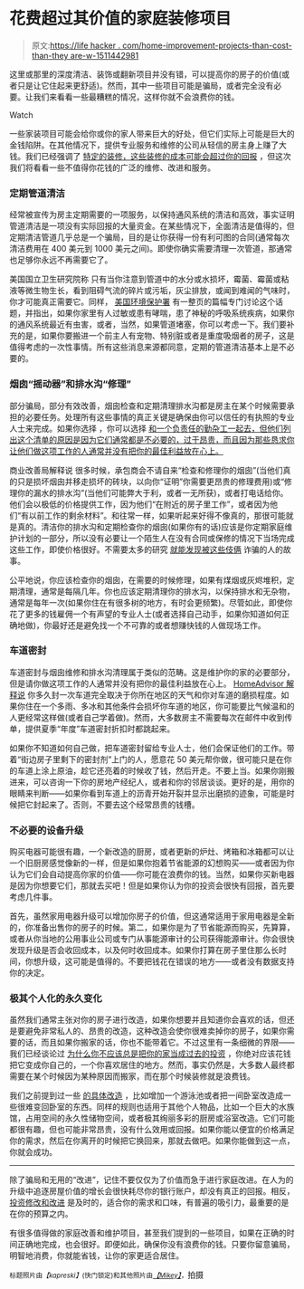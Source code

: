 # 花费超过其价值的家庭装修项目

> 原文:[https://life hacker . com/home-improvement-projects-than-cost-than-they are-w-1511442981](https://lifehacker.com/home-improvement-projects-that-cost-more-than-theyre-w-1511442981)

这里或那里的深度清洁、装饰或翻新项目并没有错，可以提高你的房子的价值(或者只是让它住起来更舒适)。然而，其中一些项目可能是骗局，或者完全没有必要。让我们来看看一些最糟糕的情况，这样你就不会浪费你的钱。

Watch

一些家装项目可能会给你或你的家人带来巨大的好处，但它们实际上可能是巨大的金钱陷阱。在其他情况下，提供专业服务和维修的公司从轻信的房主身上赚了大钱。我们已经强调了 [特定的装修，这些装修的成本可能会超过你的回报](https://lifehacker.com/the-renovations-that-up-your-homes-value-and-the-ones-803345073) ，但这次我们将看看一些不值得你花钱的广泛的维修、改进和服务。

### 定期管道清洁

经常被宣传为房主定期需要的一项服务，以保持通风系统的清洁和高效，事实证明管道清洁是一项没有实际回报的大量资金。在某些情况下，全面清洁是值得的，但定期清洁管道几乎总是一个骗局，目的是让你获得一份有利可图的合同(通常每次清洁费用在 400 美元到 1000 美元之间)。即使你确实需要清理一次管道，那通常也足够你永远不再需要它了。

美国国立卫生研究院称 只有当你注意到管道中的水分或水损坏，霉菌、霉菌或粘液等微生物生长，看到阻碍气流的碎片或污垢，灰尘排放，或闻到难闻的气味时，你才可能真正需要它。同样， [美国环境保护署](http://www.epa.gov/iaq/pubs/airduct.html#deciding) 有一整页的篇幅专门讨论这个话题，并指出，如果你家里有人过敏或患有哮喘，患了神秘的呼吸系统疾病，如果你的通风系统最近有虫害，或者，当然，如果管道堵塞，你可以考虑一下。我们要补充的是，如果你要搬进一个前主人有宠物、特别脏或者是重度吸烟者的房子，这是值得考虑的一次性事情。所有这些消息来源都同意，定期的管道清洁基本上是不必要的。

### 烟囱“摇动器”和排水沟“修理”

部分骗局，部分有效改善，烟囱检查和定期清理排水沟都是房主在某个时候需要承担的必要任务。处理所有这些事情的真正关键是确保由你可以信任的有执照的专业人士来完成。如果你选择 ，你可以选择 [和一个负责任的勤杂工一起去，但他们列出这个清单的原因是因为它们通常都是不必要的，过于昂贵，而且因为那些恳求你让他们做这项工作的人通常并没有把你的最佳利益放在心上。](http://lifehacker.com/how-can-i-find-and-hire-a-good-responsible-handyman-558507563)

商业改善局解释说 很多时候，承包商会不请自来“检查和修理你的烟囱”(当他们真的只是损坏烟囱并移走损坏的砖块，以向你“证明”你需要更昂贵的修理费用)或“修理你的漏水的排水沟”(当他们可能弊大于利，或者一无所获)，或者打电话给你。他们会以极低的价格提供工作，因为他们“在附近的房子里工作”，或者因为他们“有以前工作的剩余材料”。和往常一样，如果听起来好得不像真的，那很可能就是真的。清洁你的排水沟和定期检查你的烟囱(如果你有的话)应该是你定期家庭维护计划的一部分，所以没有必要让一个陌生人在没有合同或保修的情况下当场完成这些工作，即使价格很好。不需要太多的研究 [就能发现被这些伎俩](http://www.moonworkshome.com/blog/common-gutter-repair-scams-and-how-to-avoid-them/) 诈骗的人的故事。

公平地说，你应该检查你的烟囱，在需要的时候修理，如果有煤烟或灰烬堆积，定期清理，通常是每隔几年。你也应该定期清理你的排水沟，以保持排水和无杂物，通常是每年一次(如果你住在有很多树的地方，有时会更频繁)。尽管如此，即使你花了更多的钱雇佣一个有声望的专业人士(或者选择自己动手，如果你知道如何正确地做)，你最好还是避免找一个不可靠的或者想赚快钱的人做现场工作。

### 车道密封

车道密封与烟囱维修和排水沟清理属于类似的范畴。这是维护你的家的必要部分，但是请你做这项工作的人通常并没有把你的最佳利益放在心上。 [HomeAdvisor 解释说](http://www.homeadvisor.com/article.show.Driveway-Sealing-Costs.13716.html) 你多久封一次车道完全取决于你所在地区的天气和你对车道的磨损程度。如果你住在一个多雨、多冰和其他条件会损坏你车道的地区，你可能要比气候温和的人更经常这样做(或者自己学着做)。然而，大多数房主不需要每次在邮件中收到传单，提供夏季“年度”车道密封折扣时都跳起来。

如果你不知道如何自己做，把车道密封留给专业人士，他们会保证他们的工作。带着“街边房子里剩下的密封剂”上门的人，愿意花 50 美元帮你做，很可能只是在你的车道上涂上原油，趁它还亮着的时候收了钱，然后开走。不要上当。如果你刚搬进来，可以咨询一下你的房地产经纪人，或者和你的邻居谈谈。更好的是，用你的眼睛来判断——如果你看到车道上的沥青开始开裂并显示出磨损的迹象，可能是时候把它封起来了。否则，不要去这个经常昂贵的钱槽。

### 不必要的设备升级

购买电器可能很有趣，一个新改造的厨房，或者更新的炉灶、烤箱和冰箱都可以让一个旧厨房感觉像新的一样，但是如果你抱着节省能源的幻想购买——或者因为你认为它们会自动提高你家的价值——你可能在浪费你的钱。当然，如果你买新电器是因为你想要它们，那就去买吧！但是如果你认为你的投资会很快有回报，首先要考虑几件事。

首先，虽然家用电器升级可以增加你房子的价值，但这通常适用于家用电器是全新的，你准备出售你的房子的时候。第二，如果你是为了节省能源而购买，先算算，或者从你当地的公用事业公司或专门从事能源审计的公司获得能源审计。你会很快发现升级是否会收回成本，以及何时收回成本。如果你打算在房子里住那么长时间，你想升级，这可能是值得的。不要把钱花在错误的地方——或者没有数据支持你的决定。

### 极其个人化的永久变化

虽然我们通常主张对你的房子进行改造，如果你想要并且知道你会喜欢的话，但还是要避免非常私人的、昂贵的改造，这种改造会使你很难卖掉你的房子，如果你需要的话，而且如果你搬家的话，你也不能带着它。不过这里有一条细微的界限——我们已经谈论过 [为什么你不应该总是把你的家当成过去的投资](https://lifehacker.com/why-houses-arent-designed-to-be-good-investments-1507282735) ，你绝对应该花钱把它变成你自己的，一个你喜欢居住的地方。然而，事实仍然是，大多数人最终都需要在某个时候因为某种原因而搬家，而在那个时候装修就是浪费钱。

我们之前提到过一些 [的具体改造](https://lifehacker.com/the-renovations-that-up-your-homes-value-and-the-ones-803345073) ，比如增加一个游泳池或者把一间卧室改造成一些很难变回卧室的东西。同样的规则也适用于其他个人物品，比如一个巨大的水族馆，占用空间的永久性储物空间，或者极其绚丽多彩的厨房或浴室改造。它们可能都很有趣，但也可能非常昂贵，没有什么效用或回报。如果你能以便宜的价格满足你的需求，然后在你离开的时候把它换回来，那就去做吧。如果你能做到这一点，你就会成功。

* * *

除了骗局和无用的“改进”，记住不要仅仅为了价值而急于进行家庭改进。在人为的升级中追逐房屋价值的增长会很快耗尽你的银行账户，却没有真正的回报。相反， [投资修改和改进](https://lifehacker.com/where-should-i-splurge-and-where-should-i-save-in-a-hom-1507302965) 是及时的，适合你的需求和口味，有普遍的吸引力，最重要的是在你的预算之内。

有很多值得做的家庭改善和维护项目，甚至我们提到的一些项目，如果在正确的时间正确地完成，也会很好。即便如此，确保你没有浪费你的钱。只要你留意骗局，明智地消费，你就能省钱，让你的家更适合居住。

<small>标题照片由</small>*<small>【kapreski】</small>*<small>(快门锁定)和其他照片由</small>[*<small>【Mikey】</small>*](http://www.flickr.com/photos/raver_mikey/5603782876/)<small>，</small>拍摄